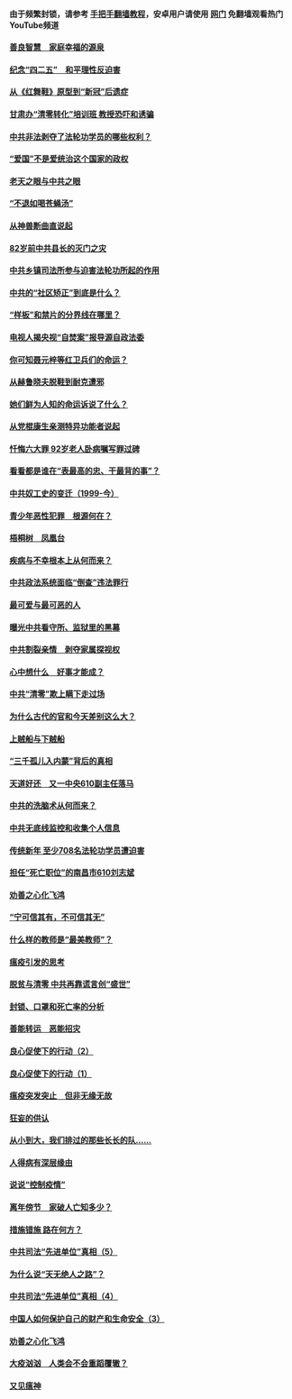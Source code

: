 #### 由于频繁封锁，请参考 [手把手翻墙教程](https://github.com/gfw-breaker/guides/wiki/)，安卓用户请使用 [网门](https://github.com/gfw-breaker/nogfw/blob/master/dl.md?t=04250001) 免翻墙观看热门YouTube频道 

#### [善良智慧　家庭幸福的源泉](../pages/19/423632.md?t=04250001) 

#### [纪念“四二五”　和平理性反迫害](../pages/19/423660.md?t=04250001) 

#### [从《红舞鞋》原型到“新冠”后遗症](../pages/19/423509.md?t=04250001) 

#### [甘肃办“清零转化”培训班 教授恐吓和诱骗](../pages/19/423498.md?t=04250001) 

#### [中共非法剥夺了法轮功学员的哪些权利？](../pages/19/423392.md?t=04250001) 

#### [“爱国”不是爱统治这个国家的政权](../pages/19/423029.md?t=04250001) 

#### [老天之眼与中共之眼](../pages/19/423378.md?t=04250001) 

#### [“不退如喝苍蝇汤”](../pages/19/423287.md?t=04250001) 

#### [从神兽断曲直说起](../pages/19/423201.md?t=04250001) 

#### [82岁前中共县长的灭门之灾](../pages/19/423055.md?t=04250001) 

#### [中共乡镇司法所参与迫害法轮功所起的作用](../pages/19/423064.md?t=04250001) 

#### [中共的“社区矫正”到底是什么？](../pages/19/422870.md?t=04250001) 

#### [“样板”和禁片的分界线在哪里？](../pages/19/422704.md?t=04250001) 

#### [电视人揭央视“自焚案”报导源自政法委](../pages/19/422770.md?t=04250001) 

#### [你可知聂元梓等红卫兵们的命运？](../pages/19/422848.md?t=04250001) 

#### [从赫鲁晓夫脱鞋到耐克遭邪](../pages/19/422826.md?t=04250001) 

#### [她们鲜为人知的命运诉说了什么？](../pages/19/422754.md?t=04250001) 

#### [从党棍康生亲测特异功能者说起](../pages/19/422657.md?t=04250001) 

#### [忏悔六大罪 92岁老人卧病嘱写罪过碑](../pages/19/422750.md?t=04250001) 

#### [看看都是谁在“表最高的忠、干最背的事”？](../pages/19/422703.md?t=04250001) 

#### [中共奴工史的变迁（1999-今）](../pages/19/422656.md?t=04250001) 

#### [青少年恶性犯罪　根源何在？](../pages/19/422449.md?t=04250001) 

#### [梧桐树　凤凰台](../pages/19/422442.md?t=04250001) 

#### [疾病与不幸根本上从何而来？](../pages/19/422438.md?t=04250001) 

#### [中共政法系统面临“倒查”违法罪行](../pages/19/422497.md?t=04250001) 

#### [最可爱与最可恶的人](../pages/19/422448.md?t=04250001) 

#### [曝光中共看守所、监狱里的黑幕](../pages/19/422390.md?t=04250001) 

#### [中共割裂亲情　剥夺家属探视权](../pages/19/422364.md?t=04250001) 

#### [心中想什么　好事才能成？](../pages/19/422318.md?t=04250001) 

#### [中共“清零”欺上瞒下走过场](../pages/19/422306.md?t=04250001) 

#### [为什么古代的官和今天差别这么大？](../pages/19/422228.md?t=04250001) 

#### [上贼船与下贼船](../pages/19/422276.md?t=04250001) 

#### [“三千孤儿入内蒙”背后的真相](../pages/19/422229.md?t=04250001) 

#### [天道好还　又一中央610副主任落马](../pages/19/422155.md?t=04250001) 

#### [中共的洗脑术从何而来？](../pages/19/422154.md?t=04250001) 

#### [中共无底线监控和收集个人信息](../pages/19/422039.md?t=04250001) 

#### [传统新年 至少708名法轮功学员遭迫害](../pages/19/421946.md?t=04250001) 

#### [担任“死亡职位”的南昌市610刘志斌](../pages/19/421957.md?t=04250001) 

#### [劝善之心化飞鸿](../pages/19/421164.md?t=04250001) 

#### [“宁可信其有，不可信其无”](../pages/19/421691.md?t=04250001) 

#### [什么样的教师是“最美教师”？](../pages/19/421755.md?t=04250001) 

#### [瘟疫引发的思考](../pages/19/421594.md?t=04250001) 

#### [脱贫与清零 中共再靠谎言创“盛世”](../pages/19/421590.md?t=04250001) 

#### [封锁、口罩和死亡率的分析](../pages/19/421495.md?t=04250001) 

#### [善能转运　恶能招灾](../pages/19/421334.md?t=04250001) 

#### [良心促使下的行动（2）](../pages/19/421361.md?t=04250001) 

#### [良心促使下的行动（1）](../pages/19/421302.md?t=04250001) 

#### [瘟疫突发突止　但非无缘无故](../pages/19/421281.md?t=04250001) 

#### [狂妄的供认](../pages/19/421199.md?t=04250001) 

#### [从小到大，我们排过的那些长长的队……](../pages/19/421243.md?t=04250001) 

#### [人得病有深层缘由](../pages/19/420864.md?t=04250001) 

#### [说说“控制疫情”](../pages/19/420831.md?t=04250001) 

#### [离年傍节　家破人亡知多少？](../pages/19/420563.md?t=04250001) 

#### [措施错施  路在何方？](../pages/19/420076.md?t=04250001) 

#### [中共司法“先进单位”真相（5）](../pages/19/419453.md?t=04250001) 

#### [为什么说“天无绝人之路”？](../pages/19/419618.md?t=04250001) 

#### [中共司法“先进单位”真相（4）](../pages/19/419452.md?t=04250001) 

#### [中国人如何保护自己的财产和生命安全（3）](../pages/19/419405.md?t=04250001) 

#### [劝善之心化飞鸿](../pages/19/418758.md?t=04250001) 

#### [大疫汹汹　人类会不会重蹈覆辙？](../pages/19/419691.md?t=04250001) 

#### [又见瘟神](../pages/19/419225.md?t=04250001) 

